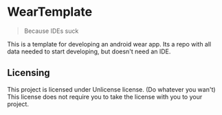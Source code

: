 # WearTemplate
> Because IDEs suck

This is a template for developing an android wear app. Its a repo with all data needed to start developing, but doesn't need an IDE.

## Licensing

This project is licensed under Unlicense license. (Do whatever you wan't) This license does not require you to take the license with you to your project.